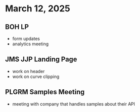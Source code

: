 # March 12, 2025

## BOH LP
- form updates
- analytics meeting

## JMS JJP Landing Page
- work on header
- work on curve clipping

## PLGRM Samples Meeting
- meeting with company that handles samples about their API
